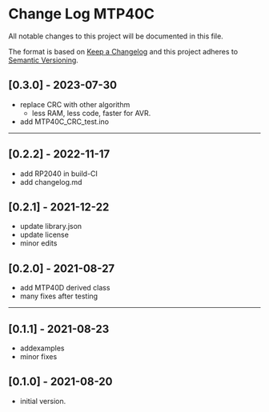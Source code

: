 # Change Log MTP40C

All notable changes to this project will be documented in this file.

The format is based on [Keep a Changelog](http://keepachangelog.com/)
and this project adheres to [Semantic Versioning](http://semver.org/).


## [0.3.0] - 2023-07-30
- replace CRC with other algorithm
  - less RAM, less code, faster for AVR.
- add MTP40C_CRC_test.ino

----

## [0.2.2] - 2022-11-17
- add RP2040 in build-CI
- add changelog.md

## [0.2.1] - 2021-12-22
- update library.json
- update license
- minor edits


## [0.2.0] - 2021-08-27
- add MTP40D derived class
- many fixes after testing

----

## [0.1.1] - 2021-08-23
- addexamples
- minor fixes

## [0.1.0] - 2021-08-20
- initial version.

